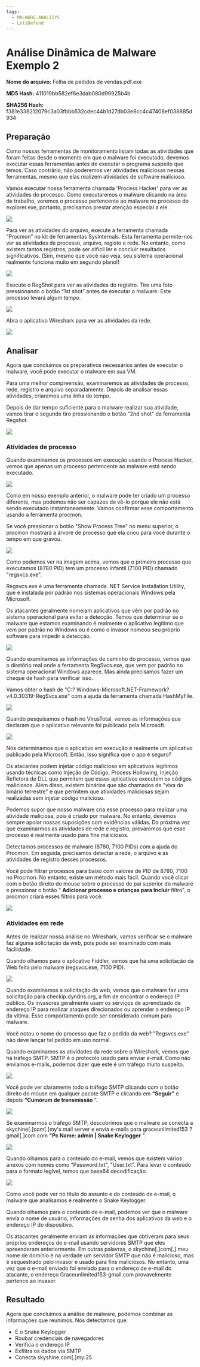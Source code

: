 ```yaml
---
tags:
  - MALWARE-ANALISYS
  - LetsDefend
---
```

# Análise Dinâmica de Malware Exemplo 2

**Nome do arquivo:** Folha de pedidos de vendas.pdf.exe

**MD5 Hash:** 411019bb582ef6e3dab080d99925b4b

**SHA256 Hash:** f381e338212079c3a03fbbb532cdec44b1d27db03e8cc4c47408ef038885d934

## **Preparação**

Como nossas ferramentas de monitoramento listam todas as atividades que foram feitas desde o momento em que o malware foi executado, devemos executar essas ferramentas antes de executar o programa suspeito que temos. Caso contrário, não poderemos ver atividades maliciosas nessas ferramentas, mesmo que elas realizem atividades de software malicioso.

Vamos executar nossa ferramenta chamada 'Process Hacker' para ver as atividades do processo. Como executaremos o malware clicando na área de trabalho, veremos o processo pertencente ao malware no processo do explorer.exe, portanto, precisamos prestar atenção especial a ele.

![](https://letsdefend.io/blog/wp-content/uploads/2022/07/image-72.png)

Para ver as atividades do arquivo, execute a ferramenta chamada “Procmon” no kit de ferramentas SysInternals. Esta ferramenta permite-nos ver as atividades de processo, arquivo, registo e rede. No entanto, como existem tantos registros, pode ser difícil ler e concluir resultados significativos. (Sim, mesmo que você não veja, seu sistema operacional realmente funciona muito em segundo plano!)

![](https://letsdefend.io/blog/wp-content/uploads/2022/07/image-73.png)

Execute o RegShot para ver as atividades do registro. Tire uma foto pressionando o botão “1st shot” antes de executar o malware. Este processo levará algum tempo.

![](https://letsdefend.io/blog/wp-content/uploads/2022/07/image-74.png)

Abra o aplicativo Wireshark para ver as atividades da rede.

![](https://letsdefend.io/blog/wp-content/uploads/2022/07/image-75-1024x379.png)

  

## **Analisar**

Agora que concluímos os preparativos necessários antes de executar o malware, você pode executar o malware em sua VM.

Para uma melhor compreensão, examinaremos as atividades de processo, rede, registro e arquivo separadamente. Depois de analisar essas atividades, criaremos uma linha do tempo.

Depois de dar tempo suficiente para o malware realizar sua atividade, vamos tirar o segundo tiro pressionando o botão "2nd shot" da ferramenta Regshot.

![](https://letsdefend.io/blog/wp-content/uploads/2022/07/image-76.png)

### **Atividades de processo**

Quando examinamos os processos em execução usando o Process Hacker, vemos que apenas um processo pertencente ao malware está sendo executado.

![](https://letsdefend.io/blog/wp-content/uploads/2022/07/image-77.png)

Como em nosso exemplo anterior, o malware pode ter criado um processo diferente, mas podemos não ser capazes de vê-lo porque ele não está sendo executado instantaneamente. Vamos confirmar esse comportamento usando a ferramenta procmon.

Se você pressionar o botão "Show Process Tree" no menu superior, o procmon mostrará a árvore de processo que ela criou para você durante o tempo em que gravou.

![](https://letsdefend.io/blog/wp-content/uploads/2022/07/image-78.png)

Como podemos ver na imagem acima, vemos que o primeiro processo que executamos (8780 PID) tem um processo infantil (7100 PID) chamado "regsvcs.exe".

Regsvcs.exe é uma ferramenta chamada .NET Service Installation Utility, que é instalada por padrão nos sistemas operacionais Windows pela Microsoft.

Os atacantes geralmente nomeiam aplicativos que vêm por padrão no sistema operacional para evitar a detecção. Temos que determinar se o malware que estamos examinando é realmente o aplicativo legítimo que vem por padrão no Windows ou é como o invasor nomeou seu próprio software para impedir a detecção.

![](https://letsdefend.io/blog/wp-content/uploads/2022/07/image-79.png)

Quando examinamos as informações de caminho do processo, vemos que o diretório real onde a ferramenta RegSvcs.exe, que vem por padrão no sistema operacional Windows aparece. Mas ainda precisamos fazer um cheque de hash para verificar isso.

Vamos obter o hash de "C:? Windows-Microsoft.NET-Framework?v4.0.30319-RegSvcs.exe" com a ajuda da ferramenta chamada HashMyFile.

![](https://letsdefend.io/blog/wp-content/uploads/2022/07/image-80.png)

Quando pesquisamos o hash no VirusTotal, vemos as informações que declaram que o aplicativo relevante foi publicado pela Microsoft.

![](https://letsdefend.io/blog/wp-content/uploads/2022/07/image-81.png)

Nós determinamos que o aplicativo em execução é realmente um aplicativo publicado pela Microsoft. Então, isso significa que o app é seguro?

Os atacantes podem injetar código malicioso em aplicativos legítimos usando técnicas como Injeção de Código, Process Hollowing, Injeção Refletora de DLL que permitem que esses aplicativos executem os códigos maliciosos. Além disso, existem binários que são chamados de "viva do binário terrestre" e que permitem que atividades maliciosas sejam realizadas sem injetar código malicioso.

Podemos supor que nosso malware cria esse processo para realizar uma atividade maliciosa, pois é criado por malware. No entanto, devemos sempre apoiar nossas suposições com evidências válidas. Da próxima vez que examinarmos as atividades de rede e registro, provaremos que esse processo é realmente usado para fins maliciosos.

Detectamos processos de malware (8780, 7100 PIDs) com a ajuda do Procmon. Em seguida, precisamos detectar a rede, o arquivo e as atividades de registro desses processos.

Você pode filtrar processos para baixo com valores de PID de 8780, 7100 no Procmon. No entanto, existe um método mais fácil. Quando você clicar com o botão direito do mouse sobre o processo de pai superior do malware e pressionar o botão " **Adicionar processo e crianças para Incluir** filtro", o procmon criará esses filtros para você.

![](https://letsdefend.io/blog/wp-content/uploads/2022/07/image-82.png)

### **Atividades em rede**

Antes de realizar nossa análise no Wireshark, vamos verificar se o malware faz alguma solicitação da web, pois pode ser examinado com mais facilidade.

Quando olhamos para o aplicativo Fiddler, vemos que há uma solicitação da Web feita pelo malware (regsvcs.exe, 7100 PID).

![](https://letsdefend.io/blog/wp-content/uploads/2022/07/image-83.png)

Quando examinamos a solicitação da web, vemos que o malware faz uma solicitação para checkip.dyndns.org, a fim de encontrar o endereço IP público. Os invasores geralmente usam os serviços de aprendizado de endereço IP para realizar ataques direcionados ou aprender o endereço IP da vítima. Esse comportamento pode ser considerado comum para malware.

Você notou o nome do processo que faz o pedido da web? "Regsvcs.exe" não deve lançar tal pedido em uso normal.

Quando examinamos as atividades da rede sobre o Wireshark, vemos que há tráfego SMTP. SMTP é o protocolo usado para enviar e-mail. Como não enviamos e-mails, podemos dizer que este é um tráfego muito suspeito.

![](https://letsdefend.io/blog/wp-content/uploads/2022/07/image-84.png)

Você pode ver claramente todo o tráfego SMTP clicando com o botão direito do mouse em qualquer pacote SMTP e clicando em **“Seguir”** e depois **“Cumórum de transmissão** ”.

![](https://letsdefend.io/blog/wp-content/uploads/2022/07/image-85.png)

Se examinarmos o tráfego SMTP, descobrimos que o malware se conecta a skychine[.]com[.]my's mail server e envia e-mails para graceunlimited153 ?gmail[.]com com **"Pc Name: admin | Snake Keylogger** ".

![](https://letsdefend.io/blog/wp-content/uploads/2022/07/image-86.png)

Quando olhamos para o conteúdo do e-mail, vemos que existem vários anexos com nomes como "Password.txt", "User.txt". Para levar o conteúdo para o formato legível, temos que base64 decodificação.

![](https://letsdefend.io/blog/wp-content/uploads/2022/07/image-87.png)

Como você pode ver no título do assunto e do conteúdo de e-mail, o malware que analisamos é realmente o Snake Keylogger.

Quando olhamos para o conteúdo de e-mail, podemos ver que o malware envia o nome de usuário, informações de senha dos aplicativos da web e o endereço IP do dispositivo.

Os atacantes geralmente enviam as informações que obtiveram para seus próprios endereços de e-mail usando servidores SMTP que eles apreenderam anteriormente. Em outras palavras, o skychine[.]com[.] meu nome de domínio é na verdade um servidor SMTP que não é malicioso, mas é sequestrado pelo invasor e usado para fins maliciosos. No entanto, uma vez que o e-mail enviado foi enviado para o endereço de e-mail do atacante, o endereço Graceunlimited153-gmail.com provavelmente pertence ao invasor.

  

## **Resultado**
Agora que concluímos a análise de malware, podemos combinar as informações que reunimos. Nós detectamos que:

- É o Snake Keylogger
- Roubar credenciais de navegadores
- Verifica o endereço IP
- Exfiltra os dados via SMTP
- Conecta skyshine.com[.]my:25